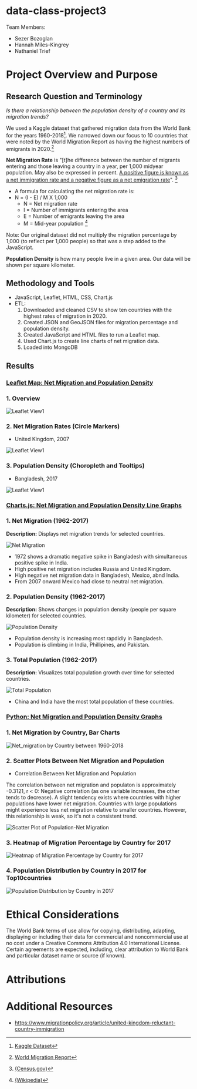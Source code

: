 # data-class-project3

Team Members:
- Sezer Bozoglan
- Hannah Miles-Kingrey
- Nathaniel Trief


# Project Overview and Purpose
## Research Question and Terminology

*Is there a relationship between the population density of a country and its migration trends?*

We used a Kaggle dataset that gathered migration data from the World Bank for the years 1960-2018[^1]. We narrowed down our focus to 10 countries that were noted by the World Migration Report as having the highest numbers of emigrants in 2020.[^2]

**Net Migration Rate** is "[t]he difference between the number of migrants entering and those leaving a country in a year, per 1,000 midyear population. May also be expressed in percent. <ins> A positive figure is known as a net immigration rate and a negative figure as a net emigration rate</ins>". [^3]

- A formula for calculating the net migration rate is:
- N = (I - E) / M X 1,000
  - N = Net migration rate
  - I = Number of immigrants entering the area
  - E = Number of emigrants leaving the area
  - M = Mid-year population [^4]
    
Note: Our original dataset did not multiply the migration percentage by 1,000 (to reflect per 1,000 people) so that was a step added to the JavaScript.

**Population Density** is how many people live in a given area. Our data will be shown per square kilometer.

## Methodology and Tools
- JavaScript, Leaflet, HTML, CSS, Chart.js
- ETL:
  1. Downloaded and cleaned CSV to show ten countries with the highest rates of migration in 2020.
  2. Created JSON and GeoJSON files for migration percentage and population density.
  3. Created JavaScript and HTML files to run a Leaflet map.
  4. Used Chart.js to create line charts of net migration data.
  5. Loaded into MongoDB

## Results

### <ins> Leaflet Map: Net Migration and Population Density </ins>

### 1. Overview

![Leaflet View1](Images/Leaflet_Map1.png)

### 2. Net Migration Rates (Circle Markers)
- United Kingdom, 2007

![Leaflet View1](Images/Leaflet_Map2.png)

### 3.  Population Density (Choropleth and Tooltips)
- Bangladesh, 2017

![Leaflet View1](Images/Leaflet_Map3.png)

### <ins> Charts.js: Net Migration and Population Density Line Graphs </ins>

### 1. Net Migration (1962-2017)
**Description:** Displays net migration trends for selected countries.

![Net Migration](Images/Net_Migration.png)

- 1972 shows a dramatic negative spike in Bangladesh with simultaneous positive spike in India.  
- High positive net migration includes Russia and United Kingdom. 
- High negative net migration data in Bangladesh, Mexico, abnd India.
- From 2007 onward Mexico had close to neutral net migration. 

### 2. Population Density (1962-2017)
**Description:** Shows changes in population density (people per square kilometer) for selected countries.

![Population Density](Images/Population_Density.png)

- Population density is increasing most rapdidly in Bangladesh.
- Population is climbing in India, Phillipines, and Pakistan.   

### 3. Total Population (1962-2017)
**Description:** Visualizes total population growth over time for selected countries.

![Total Population](Images/Total_Population.png)
- China and India have the most total population of these countries. 


### <ins> Python: Net Migration and Population Density Graphs </ins>

### 1. Net Migration by Country, Bar Charts
 ![Net_migration by Country between 1960-2018](/resources/Images/net_migration_by_country_bar_charts.png)

### 2. Scatter Plots Between Net Migration and Population 

- Correlation Between Net Migration and Population 

The correlation between net migration and populaton is approximately -0.3121, r < 0: Negative correlation (as one variable increases, the other tends to decrease).
A slight tendency exists where countries with higher populations have lower net migration. Countries with large populations might experience less net migration relative to smaller countries. However, this relationship is weak, so it's not a consistent trend.

![Scatter Plot of Population-Net Migration](/resources/Images/net_migration_population_scatter_plot_line_equation.png)

### 3. Heatmap of Migration Percentage by Country for 2017

![Heatmap of Migration Percentage by Country for 2017](/resources/Images/Heatmap_of_Migration_Percentage_by_Country_for_2017.png)

### 4. Population Distribution by Country in 2017 for Top10countries 

![Population Distribution by Country in 2017](/resources/Images/Population_Distribution_by_Country_in_2017.png) 

# Ethical Considerations
The World Bank terms of use allow for copying, distributing, adapting, displaying or including their data for commercial and noncommercial use at no cost under a Creative Commons Attribution 4.0 International License. Certain agreements are expected, including, clear attribution to World Bank and particular dataset name or source (if known).

# Attributions
[^1]: [Kaggle Dataset](https://www.kaggle.com/datasets/eliasdabbas/migration-data-worldbank-1960-2018)
[^2]: [World Migration Report](https://worldmigrationreport.iom.int/what-we-do/world-migration-report-2024-chapter-4/who-migrates-internationally-and-where-do-they-go-international-migration-globally-between-1995-2020)
[^3]: [(Census.gov)](https://www.census.gov/glossary/?term=Net+migration+rate)
[^4]: [(Wikipedia)](https://en.wikipedia.org/wiki/Net_migration_rate#:~:text=The%20net%20migration%20rate%20is,positive%20net%20migration%20rate%20occurs.)

# Additional Resources
- https://www.migrationpolicy.org/article/united-kingdom-reluctant-country-immigration
